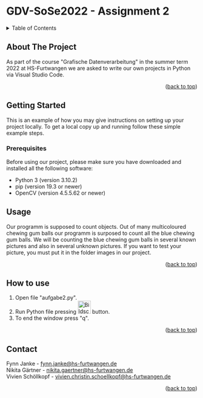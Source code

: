 # GDV-SoSe2022 - Assignment 2

<!-- TABLE OF CONTENTS -->
<details>
  <summary>Table of Contents</summary>
  <ol>
    <li>
      <a href="#about-the-project">About The Project</a>
    </li>
    <li>
      <a href="#getting-started">Getting Started</a>
      <ul>
        <li><a href="#prerequisites">Prerequisites</a></li>
      </ul>
    </li>
    <li><a href="#usage">Usage</a></li>
    <li><a href="#how-to-use">How to use</a></li>
    <li><a href="#contact">Contact</a></li>
  </ol>
</details>



<!-- ABOUT THE PROJECT -->
## About The Project

As part of the course "Grafische Datenverarbeitung" in the summer term 2022 at HS-Furtwangen we are asked to write our own projects in Python via Visual Studio Code.  


<p align="right">(<a href="#top">back to top</a>)</p>


<!-- GETTING STARTED -->
## Getting Started

This is an example of how you may give instructions on setting up your project locally.
To get a local copy up and running follow these simple example steps.

### Prerequisites
Before using our project, please make sure you have downloaded and installed all the following software:
* Python 3 (version 3.10.2)
* pip (version 19.3 or newer)
* OpenCV (version 4.5.5.62 or newer)
 

<!-- USAGE EXAMPLES -->
## Usage

Our programm is supposed to count objects. Out of many multicoloured chewing gum balls our programm is surposed to count all the blue chewing gum balls. We will be counting the blue chewing gum balls in several known pictures and also in several unknown pictures. If you want to test your picture, you must put it in the folder images in our project.


<p align="right">(<a href="#top">back to top</a>)</p>



<!-- HOWTOUSE -->
## How to use

1. Open file "aufgabe2.py".
2. Run Python file pressing  <img width="34" alt="Bildschirmfoto 2022-03-29 um 10 59 22" src="https://user-images.githubusercontent.com/72465216/160575079-c79fb7ef-d1e8-4ce0-a107-5bd04166637f.png">  button.
3. To end the window press "q". 


<p align="right">(<a href="#top">back to top</a>)</p>


<!-- CONTACT -->
## Contact

Fynn Janke - fynn.janke@hs-furtwangen.de</br>
Nikita Gärtner - nikita.gaertner@hs-furtwangen.de</br>
Vivien Schöllkopf - vivien.christin.schoellkopf@hs-furtwangen.de


<p align="right">(<a href="#top">back to top</a>)</p>
